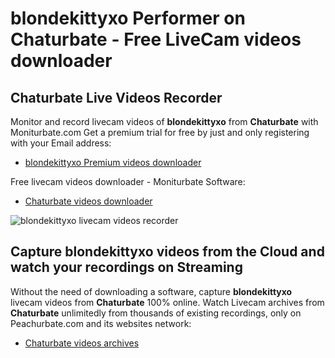 # blondekittyxo Performer on Chaturbate - Free LiveCam videos downloader

## Chaturbate Live Videos Recorder

Monitor and record livecam videos of **blondekittyxo** from **Chaturbate** with Moniturbate.com
Get a premium trial for free by just and only registering with your Email address:
* [blondekittyxo Premium videos downloader](https://moniturbate.com/request-demo-licence-key.html)

Free livecam videos downloader - Moniturbate Software:
* [Chaturbate videos downloader](https://moniturbate.com/moniturbate-download-software.html)

![blondekittyxo livecam videos recorder](https://peachurnet.com/templates/moniturbate-software.png)


## Capture blondekittyxo videos from the Cloud and watch your recordings on Streaming

Without the need of downloading a software, capture **blondekittyxo** livecam videos from **Chaturbate** 100% online.
Watch Livecam archives from **Chaturbate** unlimitedly from thousands of existing recordings, only on Peachurbate.com and its websites network:
* [Chaturbate videos archives](https://peachurnet.com/)